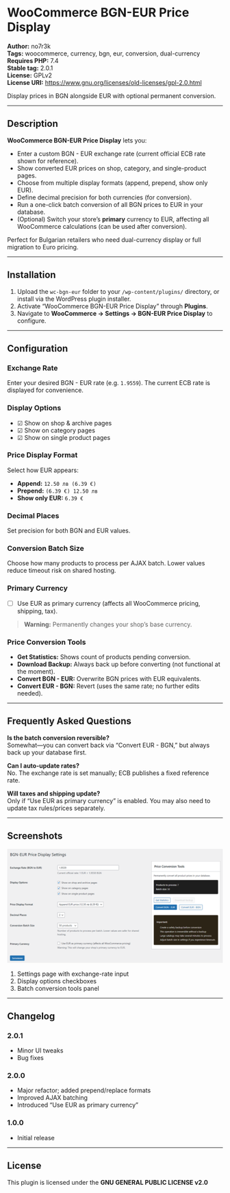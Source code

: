 # WooCommerce BGN-EUR Price Display

**Author:** no7r3k  
**Tags:** woocommerce, currency, bgn, eur, conversion, dual-currency    
**Requires PHP:** 7.4  
**Stable tag:** 2.0.1  
**License:** GPLv2  
**License URI:** https://www.gnu.org/licenses/old-licenses/gpl-2.0.html

Display prices in BGN alongside EUR with optional permanent conversion.

---

## Description

**WooCommerce BGN-EUR Price Display** lets you:

- Enter a custom BGN - EUR exchange rate (current official ECB rate shown for reference).  
- Show converted EUR prices on shop, category, and single-product pages.  
- Choose from multiple display formats (append, prepend, show only EUR).  
- Define decimal precision for both currencies (for conversion).  
- Run a one-click batch conversion of all BGN prices to EUR in your database.  
- (Optional) Switch your store’s **primary** currency to EUR, affecting all WooCommerce calculations (can be used after conversion).

Perfect for Bulgarian retailers who need dual-currency display or full migration to Euro pricing.

---

## Installation

1. Upload the `wc-bgn-eur` folder to your `/wp-content/plugins/` directory, or install via the WordPress plugin installer.  
2. Activate “WooCommerce BGN-EUR Price Display” through **Plugins**.  
3. Navigate to **WooCommerce → Settings → BGN-EUR Price Display** to configure.

---

## Configuration

### Exchange Rate  
Enter your desired BGN - EUR rate (e.g. `1.9559`). The current ECB rate is displayed for convenience.

### Display Options  
- ☑ Show on shop & archive pages  
- ☑ Show on category pages  
- ☑ Show on single product pages  

### Price Display Format  
Select how EUR appears:  
- **Append:** `12.50 лв (6.39 €)`  
- **Prepend:** `(6.39 €) 12.50 лв`  
- **Show only EUR:** `6.39 €`  

### Decimal Places  
Set precision for both BGN and EUR values.

### Conversion Batch Size  
Choose how many products to process per AJAX batch. Lower values reduce timeout risk on shared hosting.

### Primary Currency  
- ☐ Use EUR as primary currency (affects all WooCommerce pricing, shipping, tax).  
> **Warning:** Permanently changes your shop’s base currency.

### Price Conversion Tools  
- **Get Statistics:** Shows count of products pending conversion.  
- **Download Backup:** Always back up before converting (not functional at the moment).  
- **Convert BGN - EUR:** Overwrite BGN prices with EUR equivalents.  
- **Convert EUR - BGN:** Revert (uses the same rate; no further edits needed).

---

## Frequently Asked Questions

**Is the batch conversion reversible?**  
Somewhat—you can convert back via “Convert EUR - BGN,” but always back up your database first.

**Can I auto-update rates?**  
No. The exchange rate is set manually; ECB publishes a fixed reference rate.

**Will taxes and shipping update?**  
Only if “Use EUR as primary currency” is enabled. You may also need to update tax rules/prices separately.

---

## Screenshots
![Plugin](https://github.com/no7r3k/woocommerce-bgn-to-eur/blob/4564f12b131a086223de00f482ae532937b9c294/BGN%20to%20EUR.png)
1. Settings page with exchange-rate input  
2. Display options checkboxes  
3. Batch conversion tools panel  

---

## Changelog

### 2.0.1
- Minor UI tweaks  
- Bug fixes  

### 2.0.0
- Major refactor; added prepend/replace formats  
- Improved AJAX batching  
- Introduced “Use EUR as primary currency”  

### 1.0.0
- Initial release  

---

## License

This plugin is licensed under the **GNU GENERAL PUBLIC LICENSE v2.0**  
